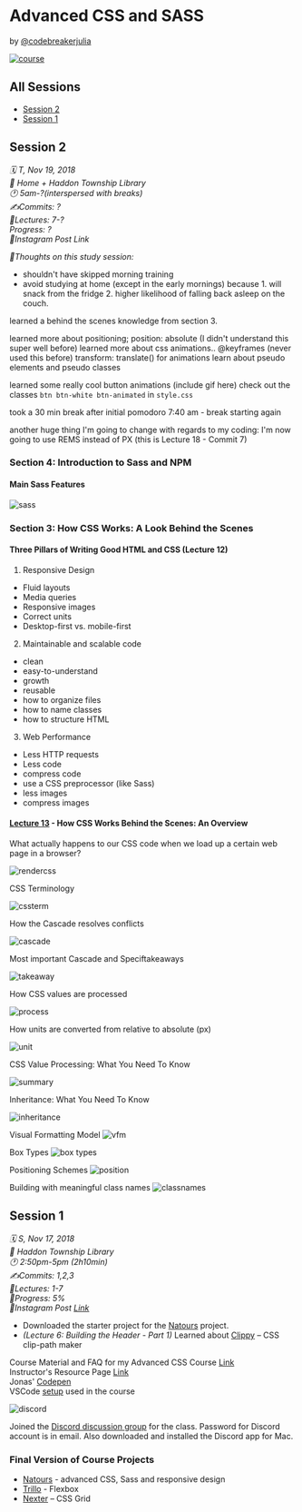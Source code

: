 # Advanced CSS and SASS

by [@codebreakerjulia](https://www.instagram.com/codebreakerjulia/)

<a href="https://www.udemy.com/advanced-css-and-sass/" target="_blank">![course](/assets/course.png)</a>

## All Sessions
* [Session 2](#session-2)
* [Session 1](#session-1)

## Session 2
*🗓 T, Nov 19, 2018* <br>
*📍 Home + Haddon Township Library* <br>
*🕐 5am-?(interspersed with breaks)*  <br>
*✍️Commits: ?* <br>
*💬Lectures: 7-?* <br>
*Progress: ?* <br>
*📱Instagram Post Link* <br>

*💭Thoughts on this study session:*
* shouldn't have skipped morning training
* avoid studying at home (except in the early mornings) because 1. will snack from the fridge 2. higher likelihood of falling back asleep on the couch.

learned a behind the scenes knowledge from section 3. 

learned more about positioning;
position: absolute (I didn't understand this super well before)
learned more about css animations..
@keyframes (never used this before)
transform: translate() for animations
learn about pseudo elements and pseudo classes

learned some really cool button animations
(include gif here)
check out the classes ```btn btn-white btn-animated``` in ```style.css```

took a 30 min break after initial pomodoro
7:40 am - break
starting again

another huge thing I'm going to change with regards to my coding: I'm now going to use REMS instead of PX (this is Lecture 18 - Commit 7)

### Section 4: Introduction to Sass and NPM

#### Main Sass Features

![sass](/assets/session2/sass.png)


### Section 3: How CSS Works: A Look Behind the Scenes
#### Three Pillars of Writing Good HTML and CSS (Lecture 12)
1. Responsive Design
* Fluid layouts
* Media queries
* Responsive images
* Correct units
* Desktop-first vs. mobile-first
2. Maintainable and scalable code
* clean
* easy-to-understand
* growth
* reusable
* how to organize files
* how to name classes
* how to structure HTML
3. Web Performance
* Less HTTP requests
* Less code
* compress code
* use a CSS preprocessor (like Sass)
* less images
* compress images

#### [Lecture 13](https://www.udemy.com/advanced-css-and-sass/learn/v4/t/lecture/8274422?start=0) - How CSS Works Behind the Scenes: An Overview<br>

What actually happens to our CSS code when we load up a certain web page in a browser?

![rendercss](/assets/session2/rendercss.png)

CSS Terminology

![cssterm](/assets/session2/cssterm.png)

How the Cascade resolves conflicts

![cascade](/assets/session2/cascade.png)

Most important Cascade and Speciftakeaways

![takeaway](/assets/session2/takeaway.png)

How CSS values are processed

![process](/assets/session2/process.png)

How units are converted from relative to absolute (px)

![unit](/assets/session2/unit.png)

CSS Value Processing: What You Need To Know

![summary](/assets/session2/summary.png)

Inheritance: What You Need To Know

![inheritance](/assets/session2/inheritance.png)

Visual Formatting Model
![vfm](/assets/session2/vfm.png)

Box Types
![box types](/assets/session2/box-types.png)

Positioning Schemes
![position](/assets/session2/position.png)

Building with meaningful class names
![classnames](/assets/session2/classnames.png)

## Session 1

*🗓 S, Nov 17, 2018* <br>
*📍 Haddon Township Library* <br>
*🕐 2:50pm-5pm (2h10min)* <br>
*✍️Commits: 1,2,3* <br>
*💬Lectures: 1-7* <br>
*📗Progress: 5%* <br>
*📱Instagram  Post [Link](https://www.instagram.com/p/BqUd9bwBoN5/)* <br>

* Downloaded the starter project for the [Natours](https://natours.netlify.com/) project.
* *(Lecture 6: Building the Header - Part 1)* Learned about [Clippy](https://bennettfeely.com/clippy/) – CSS clip-path maker

Course Material and FAQ for my Advanced CSS Course [Link](https://github.com/jonasschmedtmann/advanced-css-course)<br>
Instructor's Resource Page [Link](http://codingheroes.io/resources/)<br>
Jonas' [Codepen](https://codepen.io/jonasschmedtmann/pens/public/)<br>
VSCode [setup](https://github.com/jonasschmedtmann/advanced-css-course/blob/master/vscode-setup.md) used in the course<br>

![discord](/assets/session1/discord.png)

Joined the [Discord discussion group](https://discordapp.com/channels/146186188783484928/146192848750903296) for the class. Password for Discord account is in email. Also downloaded and installed the Discord app for Mac.

### Final Version of Course Projects
* [Natours](https://natours.netlify.com/) - advanced CSS, Sass and responsive design
* [Trillo](https://trillo.netlify.com/) - Flexbox
* [Nexter](https://nexter.netlify.com/) – CSS Grid



